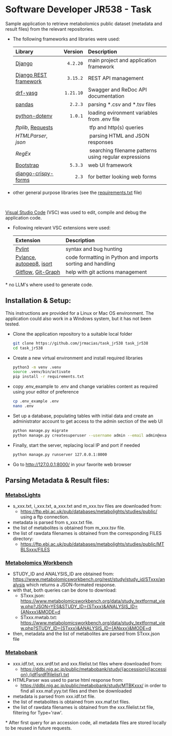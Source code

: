 # Software Developer JR538 - Task

Sample application to retrieve metabolomics public dataset (metadata and result files) from the relevant repositories.

- The following frameworks and libraries were used:

    | Library | Version | Description |
    | :------ |--------:| :-----------|
    | [Django](https://www.djangoproject.com/) | `4.2.20` | main project and application framework |
    | [Django REST framework](https://www.django-rest-framework.org/) | `3.15.2` | REST API management |
    | [drf-yasg](https://drf-yasg.readthedocs.io/) | `1.21.10` | Swagger and ReDoc API documentation |
    | [pandas](https://pandas.pydata.org/) | `2.2.3` | parsing *.csv and *.tsv files |
    | [python-dotenv](https://pypi.org/project/python-dotenv/) | `1.0.1` | loading evironment variables from .env file |
    | *ftplib*, [Requests](https://pypi.org/project/requests/) |  | tfp and http(s) queries |
    | *HTMLParser*, *json* |  | parsing HTML and JSON responses |
    | *RegEx* | | searching filename patterns using regular expressions |
    | [Bootstrap](https://getbootstrap.com/) | `5.3.3` | web UI framework |
    | [django-crispy-forms](https://django-crispy-forms.readthedocs.io/) | `2.3` | for better looking web forms |
- other general purpose libraries (see the [requirements.txt](requirements.txt) file)

<br/>

[Visual Studio Code](https://code.visualstudio.com/) (VSC) was used to edit, compile and debug the application code. 
- Following relevant VSC extensions were used:

    | Extension | Description |
    | :-------- | :-----------|
    | [Pylint](https://marketplace.visualstudio.com/items?itemName=ms-python.pylint) | syntax and bug hunting |
    | [Pylance](https://marketplace.visualstudio.com/items?itemName=ms-python.vscode-pylance), [autopep8](https://marketplace.visualstudio.com/items/ms-python.autopep8/), [isort](https://marketplace.visualstudio.com/items?itemName=ms-python.isort) | code formatting in Python and imports sorting and handling |
    | [Gitflow](https://marketplace.visualstudio.com/items?itemName=vector-of-bool.gitflow), [Git-Graph](https://marketplace.visualstudio.com/items?itemName=mhutchie.git-graph) | help with git actions management |



\* no LLM's where used to generate code.


## Installation & Setup:
This instructions are provided for a Linux or Mac OS environment. The application could also work in a Windows system, but it has not been tested.
- Clone the application repository to a suitable local folder
    ``` bash
    git clone https://github.com/jrmacias/task_jr538 task_jr538
    cd task_jr538
    ```
- Create a new virtual environment and install required libraries
    ``` bash
    python3 -m venv .venv
    source .venv/bin/activate
    pip install -r requirements.txt
    ```
- copy .env_example to .env and change variables content as required using your editor of preference
    ``` bash
    cp .env_example .env
    nano .env
    ```
- Set up a database, populating tables with initial data and create an administrator account to get access to the admin section of the web UI
    ``` bash
    python manage.py migrate
    python manage.py createsuperuser --username admin --email admin@example.com
    ```
- Finally, start the server, replacing local IP and port if needed
    ``` bash
    python manage.py runserver 127.0.0.1:8000
    ```
- Go to http://127.0.0.1:8000/ in your favorite web browser

## Parsing Metadata & Result files:

### [MetaboLights](https://www.ebi.ac.uk/metabolights)
- s_xxx.txt, i_xxx.txt, a_xxx.txt and m_xxx.tsv files are downloaded from:
    - https://ftp.ebi.ac.uk/pub/databases/metabolights/studies/public/
using a ftp connection.
- metadata is parsed from s_xxx.txt file.
- the list of metabolites is obtained from m_xxx.tsv file.
- the list of rawdata filenames is obtained from the corresponding FILES directory:
    - https://ftp.ebi.ac.uk/pub/databases/metabolights/studies/public/MTBLSxxx/FILES


### [Metabolomics Workbench](https://www.metabolomicsworkbench.org)
- STUDY_ID and ANALYSIS_ID are obtained from: https://www.metabolomicsworkbench.org/rest/study/study_id/STxxx/analysis
which returns a JSON-formated response.
- with that, both queries can be done to download:
    - STxxx.json:		https://www.metabolomicsworkbench.org/data/study_textformat_view.php?JSON=YES&STUDY_ID={STxxx}&ANALYSIS_ID={ANxxx}&MODE=d
    - STxxx.mwtab.txt:		https://www.metabolomicsworkbench.org/data/study_textformat_view.php?STUDY_ID={STxxx}&ANALYSIS_ID={ANxxx}&MODE=d
- then, metadata and the list of metabolites are parsed from STxxx.json file


### [Metabobank](https://www.ddbj.nig.ac.jp/metabobank)
- xxx.idf.txt, xxx.srdf.txt and xxx.filelist.txt files where downloaded from:
    - https://ddbj.nig.ac.jp/public/metabobank/study/{accession}/{accession}.{idf|srdf|filelist}.txt
- HTMLParser was used to parse html response from:
    - https://ddbj.nig.ac.jp/public/metabobank/study/MTBKxxx/ in order to find all xxx.maf.yyy.txt files and then be downloaded
- metadata is parsed from xxx.idf.txt file.
- the list of metabolites is obtained from xxx.maf.txt files.
- the list of rawdata filenames is obtained from the xxx.filelist.txt file, filtering for Type='raw'.

\* After first query for an accession code, all metadata files are stored locally to be reused in future requests.
